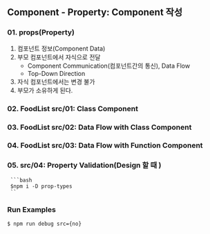 ## Component - Property: Component 작성

### 01. props(Property)
1.  컴포넌트 정보(Component Data)
2.  부모 컴포넌트에서 자식으로 전달
    -   Component Communication(컴포넌트간의 통신), Data Flow
    -   Top-Down Direction
3.  자식 컴포넌트에서는 변경 불가
4.  부모가 소유하게 된다. 

### 02. FoodList src/01: Class Component
### 03. FoodList src/02: Data Flow with Class Component
### 04. FoodList src/03: Data Flow with Function Component
### 05. src/04: Property Validation(Design 할 때 )
     ```bash
     $npm i -D prop-types
     ``



### Run Examples
```bash
$ npm run debug src={no}
```